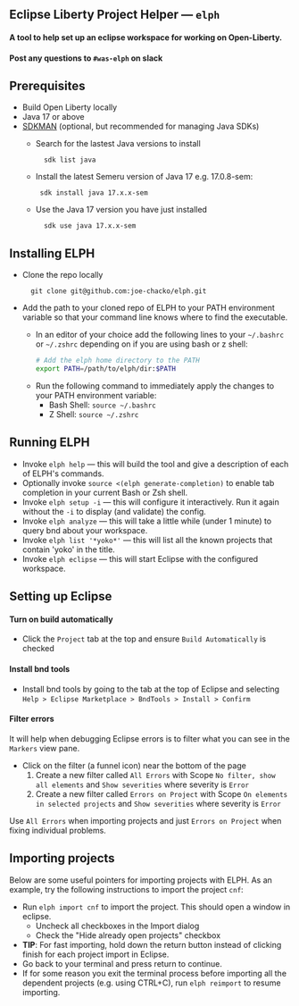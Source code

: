 ## Eclipse Liberty Project Helper &mdash; `elph`
#### A tool to help set up an eclipse workspace for working on Open-Liberty.

#### Post any questions to `#was-elph` on slack

## Prerequisites
- Build Open Liberty locally
- Java 17 or above
- [SDKMAN](https://sdkman.io/) (optional, but recommended for managing Java SDKs)
    - Search for the lastest Java versions to install
      
            sdk list java
    -  Install the latest Semeru version of Java 17 e.g. 17.0.8-sem:
  
            sdk install java 17.x.x-sem
    - Use the Java 17 version you have just installed
  
            sdk use java 17.x.x-sem

## Installing ELPH
- Clone the repo locally
        
        git clone git@github.com:joe-chacko/elph.git
- Add the path to your cloned repo of ELPH to your PATH environment variable so that your command line knows where to find the executable.

  - In an editor of your choice add the following lines to your `~/.bashrc` or `~/.zshrc` depending on if you are using bash or z shell:
    ```bash
    # Add the elph home directory to the PATH
    export PATH=/path/to/elph/dir:$PATH
    ```
  - Run the following command to immediately apply the changes to your PATH environment variable:
    - Bash Shell: `source ~/.bashrc`
    - Z Shell: `source ~/.zshrc`


## Running ELPH
- Invoke `elph help` &mdash; this will build the tool and give a description of each of ELPH's commands.
- Optionally invoke `source <(elph generate-completion)` to enable tab completion in your current Bash or Zsh shell.
- Invoke `elph setup -i` &mdash; this will configure it interactively. Run it again without the `-i` to display (and validate) the config.
- Invoke `elph analyze` &mdash; this will take a little while (under 1 minute) to query bnd about your workspace. 
- Invoke `elph list '*yoko*'` &mdash; this will list all the known projects that contain 'yoko' in the title.
- Invoke `elph eclipse` &mdash; this will start Eclipse with the configured workspace.

## Setting up Eclipse

#### Turn on build automatically
- Click the `Project` tab at the top and ensure `Build Automatically` is checked

#### Install bnd tools
- Install bnd tools by going to the tab at the top of Eclipse and selecting `Help > Eclipse Marketplace > BndTools > Install > Confirm`

#### Filter errors
It will help when debugging Eclipse errors is to filter what you can see in the `Markers` view pane.
- Click on the filter (a funnel icon) near the bottom of the page
    1. Create a new filter called `All Errors` with Scope `No filter, show all elements` and `Show severities` where severity is `Error`
    1. Create a new filter called `Errors on Project` with Scope `On elements in selected projects` and `Show severities` where severity is `Error`

Use `All Errors` when importing projects and just `Errors on Project` when fixing individual problems.

## Importing projects
Below are some useful pointers for importing projects with ELPH. As an example, try the following instructions to import the project `cnf`:
- Run `elph import cnf` to import the project. This should open a window in eclipse.
    - Uncheck all checkboxes in the Import dialog
    - Check the "Hide already open projects" checkbox
- **TIP**: For fast importing, hold down the return button instead of clicking finish for each project import in Eclipse.
- Go back to your terminal and press return to continue.
- If for some reason you exit the terminal process before importing all the dependent projects (e.g. using CTRL+C), run `elph reimport` to resume importing.
